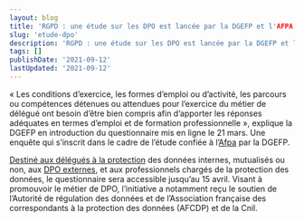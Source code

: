 ```yaml
---
layout: blog
title: 'RGPD : une étude sur les DPO est lancée par la DGEFP et l'AFPA'
slug: 'etude-dpo'
description: 'RGPD : une étude sur les DPO est lancée par la DGEFP et l'AFPA'
tags: []
publishDate: '2021-09-12'
lastUpdated: '2021-09-12'
---
```


« Les conditions d’exercice, les formes d’emploi ou d’activité, les parcours ou compétences détenues ou attendues pour l’exercice du métier de délégué ont besoin d’être bien compris afin d’apporter les réponses adéquates en termes d’emploi et de formation professionnelle », explique la DGEFP en introduction du questionnaire mis en ligne le 21 mars. Une enquête qui s’inscrit dans le cadre de l’étude confiée à l’[Afpa](https://www.archimag.com/univers-data/2022/05/30/dpo-qui-sont-ils-que-font-ils) par la DGEFP. 

[Destiné aux délégués à la protection](https://www.cnil.fr/fr/cnil-direct/question/reglement-europeen-le-delegue-la-protection-des-donnees-peut-il-etre-une) des données internes, mutualisés ou non, aux [DPO externes](https://indatable.com), et aux professionnels chargés de la protection des données, le questionnaire sera accessible jusqu’au 15 avril. Visant à promouvoir le métier de DPO, l’initiative a notamment reçu le soutien de l’Autorité de régulation des données et de l’Association française des correspondants à la protection des données (AFCDP) et de la Cnil.